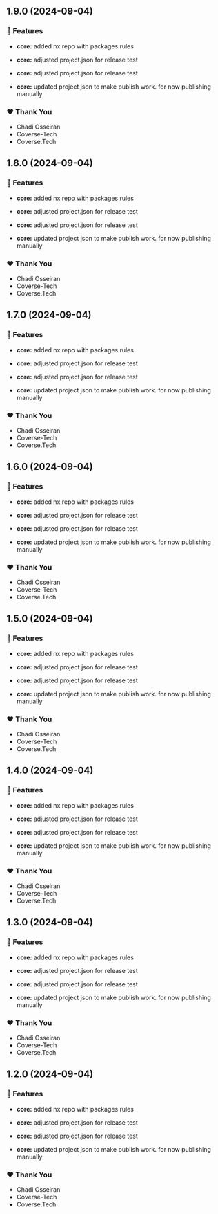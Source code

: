 ## 1.9.0 (2024-09-04)


### 🚀 Features

- **core:** added nx repo with packages rules

- **core:** adjusted project.json for release test

- **core:** adjusted project.json for release test

- **core:** updated project json to make publish work. for now publishing manually


### ❤️  Thank You

- Chadi Osseiran
- Coverse-Tech
- Coverse.Tech

## 1.8.0 (2024-09-04)


### 🚀 Features

- **core:** added nx repo with packages rules

- **core:** adjusted project.json for release test

- **core:** adjusted project.json for release test

- **core:** updated project json to make publish work. for now publishing manually


### ❤️  Thank You

- Chadi Osseiran
- Coverse-Tech
- Coverse.Tech

## 1.7.0 (2024-09-04)


### 🚀 Features

- **core:** added nx repo with packages rules

- **core:** adjusted project.json for release test

- **core:** adjusted project.json for release test

- **core:** updated project json to make publish work. for now publishing manually


### ❤️  Thank You

- Chadi Osseiran
- Coverse-Tech
- Coverse.Tech

## 1.6.0 (2024-09-04)


### 🚀 Features

- **core:** added nx repo with packages rules

- **core:** adjusted project.json for release test

- **core:** adjusted project.json for release test

- **core:** updated project json to make publish work. for now publishing manually


### ❤️  Thank You

- Chadi Osseiran
- Coverse-Tech
- Coverse.Tech

## 1.5.0 (2024-09-04)


### 🚀 Features

- **core:** added nx repo with packages rules

- **core:** adjusted project.json for release test

- **core:** adjusted project.json for release test

- **core:** updated project json to make publish work. for now publishing manually


### ❤️  Thank You

- Chadi Osseiran
- Coverse-Tech
- Coverse.Tech

## 1.4.0 (2024-09-04)


### 🚀 Features

- **core:** added nx repo with packages rules

- **core:** adjusted project.json for release test

- **core:** adjusted project.json for release test

- **core:** updated project json to make publish work. for now publishing manually


### ❤️  Thank You

- Chadi Osseiran
- Coverse-Tech
- Coverse.Tech

## 1.3.0 (2024-09-04)


### 🚀 Features

- **core:** added nx repo with packages rules

- **core:** adjusted project.json for release test

- **core:** adjusted project.json for release test

- **core:** updated project json to make publish work. for now publishing manually


### ❤️  Thank You

- Chadi Osseiran
- Coverse-Tech
- Coverse.Tech

## 1.2.0 (2024-09-04)


### 🚀 Features

- **core:** added nx repo with packages rules

- **core:** adjusted project.json for release test

- **core:** adjusted project.json for release test

- **core:** updated project json to make publish work. for now publishing manually


### ❤️  Thank You

- Chadi Osseiran
- Coverse-Tech
- Coverse.Tech